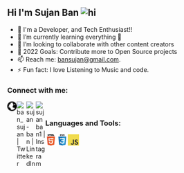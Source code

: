 ## Hi I'm Sujan Ban <img src="https://user-images.githubusercontent.com/1303154/88677602-1635ba80-d120-11ea-84d8-d263ba5fc3c0.gif" width="28px" alt="hi">

- 🔭 I'm a Developer, and Tech Enthusiast!!
- 🌱 I’m currently learning everything 🤣
- 👯 I’m looking to collaborate with other content creators
- 🥅 2022 Goals: Contribute more to Open Source projects
- 📫 Reach me: bansujan@gmail.com.
- ⚡ Fun fact: I love Listening to Music and code.


### Connect with me:

[<img align="left" alt="sujanban.com.np" width="22px" src="https://raw.githubusercontent.com/iconic/open-iconic/master/svg/globe.svg" />][website]
[<img align="left" alt="ban_sujan | Twitter" width="22px" src="https://cdn.jsdelivr.net/npm/simple-icons@v3/icons/twitter.svg" />][twitter]
[<img align="left" alt="sujan-ban | LinkedIn" width="22px" src="https://cdn.jsdelivr.net/npm/simple-icons@v3/icons/linkedin.svg" />][linkedin]
[<img align="left" alt="sujanban1 | Instagram" width="22px" src="https://cdn.jsdelivr.net/npm/simple-icons@v3/icons/instagram.svg" />][instagram]
<br>

### Languages and Tools:

<img align="left" alt="HTML5" width="26px" src="https://raw.githubusercontent.com/github/explore/80688e429a7d4ef2fca1e82350fe8e3517d3494d/topics/html/html.png" />
<img align="left" alt="CSS3" width="26px" src="https://raw.githubusercontent.com/github/explore/80688e429a7d4ef2fca1e82350fe8e3517d3494d/topics/css/css.png" />
<img align="left" alt="JavaScript" width="26px" src="https://raw.githubusercontent.com/github/explore/80688e429a7d4ef2fca1e82350fe8e3517d3494d/topics/javascript/javascript.png" />
<br>

[website]: https://sujanban.com.np
[twitter]: https://twitter.com/ban_sujan
[instagram]: https://instagram.com/sujanban1
[linkedin]: https://linkedin.com/in/sujan-ban
